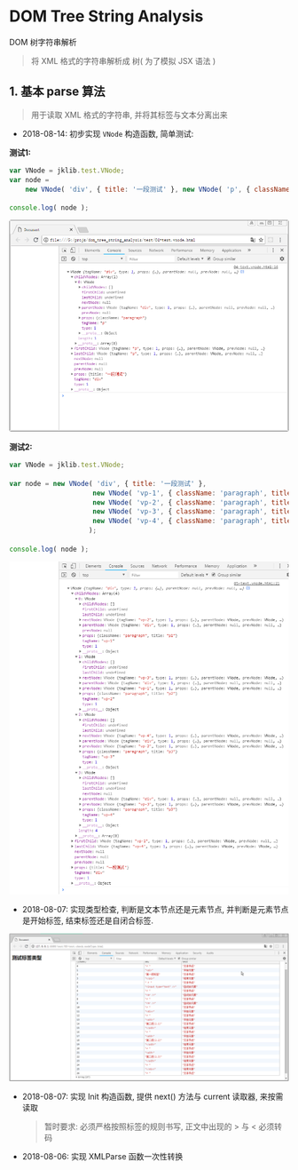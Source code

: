 # DOM Tree String Analysis

DOM 树字符串解析
> 将 XML 格式的字符串解析成 树( 为了模拟 JSX 语法 )

## 1. 基本 parse 算法
> 用于读取 XML 格式的字符串, 并将其标签与文本分离出来



- 2018-08-14: 初步实现 `VNode` 构造函数, 简单测试:

**测试1:**

```js
var VNode = jklib.test.VNode;
var node = 
    new VNode( 'div', { title: '一段测试' }, new VNode( 'p', { className: 'paragraph' } ) );

console.log( node );
```

![1534178348888](assets/1534178348888.png)

**测试2:**

```js
var VNode = jklib.test.VNode;

var node = new VNode( 'div', { title: '一段测试' }, 
                     new VNode( 'vp-1', { className: 'paragraph', title: 'p1' } ),
                     new VNode( 'vp-2', { className: 'paragraph', title: 'p2' } ),
                     new VNode( 'vp-3', { className: 'paragraph', title: 'p3' } ),
                     new VNode( 'vp-4', { className: 'paragraph', title: 'p3' } )  
                    );

console.log( node );
```

![1534178648288](assets/1534178648288.png)

- 2018-08-07: 实现类型检查, 判断是文本节点还是元素节点, 并判断是元素节点是开始标签, 结束标签还是自闭合标签.

![1533611260949](assets/1533611260949.png)

- 2018-08-07: 实现 Init 构造函数, 提供 next() 方法与 current 读取器, 来按需读取
  > 暂时要求: 必须严格按照标签的规则书写, 正文中出现的 > 与 < 必须转码
- 2018-08-06: 实现 XMLParse 函数一次性转换







